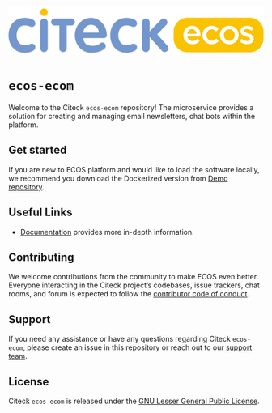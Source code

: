 ![Citeck ECOS Logo](https://raw.githubusercontent.com/Citeck/ecos-ui/develop/public/img/logo/ecos-logo.png)

# `ecos-ecom`

Welcome to the Citeck `ecos-ecom` repository! The microservice provides a solution for creating and managing email newsletters, chat bots within the platform.

## Get started

If you are new to ECOS platform and would like to load the software locally, we recommend you download the Dockerized version from [Demo repository](https://github.com/Citeck/ecos-community-demo).

## Useful Links

- [Documentation](https://citeck-ecos.readthedocs.io/ru/latest/index.html) provides more in-depth information.

## Contributing

We welcome contributions from the community to make ECOS even better. Everyone interacting in the Citeck project’s codebases, issue trackers, chat rooms, and forum is expected to follow the [contributor code of conduct](https://github.com/rubygems/rubygems/blob/master/CODE_OF_CONDUCT.md).

## Support

If you need any assistance or have any questions regarding Citeck `ecos-ecom`, please create an issue in this repository or reach out to our [support team](mailto:support@citeck.ru).

## License

Citeck `ecos-ecom` is released under the [GNU Lesser General Public License](LICENSE).
